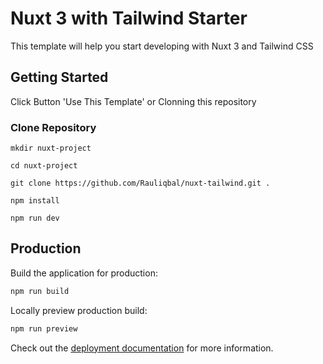 # Nuxt 3 with Tailwind Starter

This template will help you start developing with Nuxt 3 and Tailwind CSS

## Getting Started

Click Button 'Use This Template' or Clonning this repository

### Clone Repository

```
mkdir nuxt-project

cd nuxt-project

git clone https://github.com/Rauliqbal/nuxt-tailwind.git .

npm install

npm run dev
```

## Production

Build the application for production:

```bash
npm run build
```

Locally preview production build:

```bash
npm run preview
```

Check out the [deployment documentation](https://nuxt.com/docs/getting-started/deployment) for more information.

